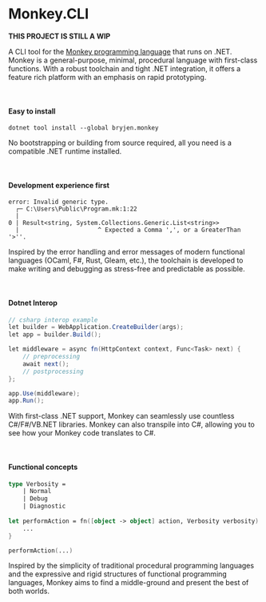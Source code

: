 ﻿# Monkey.CLI

**THIS PROJECT IS STILL A WIP**

A CLI tool for the [Monkey programming language](https://monkeylang.org/) that runs on .NET.
Monkey is a general-purpose, minimal, procedural language with first-class functions.
With a robust toolchain and tight .NET integration, it offers a feature rich platform with an emphasis on rapid prototyping.


&nbsp;
#### Easy to install
```
dotnet tool install --global bryjen.monkey
```
No bootstrapping or building from source required, all you need is a compatible .NET runtime installed.


&nbsp;
#### Development experience first
```
error: Invalid generic type.
  ┌─ C:\Users\Public\Program.mk:1:22
  |
0 | Result<string, System.Collections.Generic.List<string>>
  |                      ^ Expected a Comma ',', or a GreaterThan '>''.
```
Inspired by the error handling and error messages of modern functional languages (OCaml, F#, Rust, Gleam, etc.), the toolchain is developed to make writing and debugging as stress-free and predictable as possible.


&nbsp;
#### Dotnet Interop
```csharp
// csharp interop example
let builder = WebApplication.CreateBuilder(args);
let app = builder.Build();

let middleware = async fn(HttpContext context, Func<Task> next) {
    // preprocessing
    await next();
    // postprocessing
};

app.Use(middleware);
app.Run();
```
With first-class .NET support, Monkey can seamlessly use countless C#/F#/VB.NET libraries.
Monkey can also transpile into C#, allowing you to see how your Monkey code translates to C#.


&nbsp;
#### Functional concepts
```fsharp
type Verbosity =
    | Normal
    | Debug
    | Diagnostic
    
let performAction = fn([object -> object] action, Verbosity verbosity) : Result<unit, Exception> {
    ...
}

performAction(...)
```
Inspired by the simplicity of traditional procedural programming languages and the expressive and rigid structures of functional programming languages, Monkey aims to find a middle-ground and present the best of both worlds.